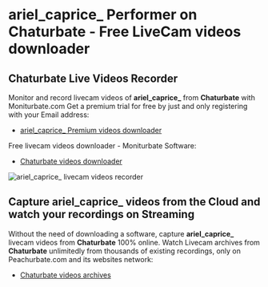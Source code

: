 # ariel_caprice_ Performer on Chaturbate - Free LiveCam videos downloader

## Chaturbate Live Videos Recorder

Monitor and record livecam videos of **ariel_caprice_** from **Chaturbate** with Moniturbate.com
Get a premium trial for free by just and only registering with your Email address:
* [ariel_caprice_ Premium videos downloader](https://moniturbate.com/request-demo-licence-key.html)

Free livecam videos downloader - Moniturbate Software:
* [Chaturbate videos downloader](https://moniturbate.com/moniturbate-download-software.html)

![ariel_caprice_ livecam videos recorder](https://peachurnet.com/templates/moniturbate-software.png)


## Capture ariel_caprice_ videos from the Cloud and watch your recordings on Streaming

Without the need of downloading a software, capture **ariel_caprice_** livecam videos from **Chaturbate** 100% online.
Watch Livecam archives from **Chaturbate** unlimitedly from thousands of existing recordings, only on Peachurbate.com and its websites network:
* [Chaturbate videos archives](https://peachurnet.com/)